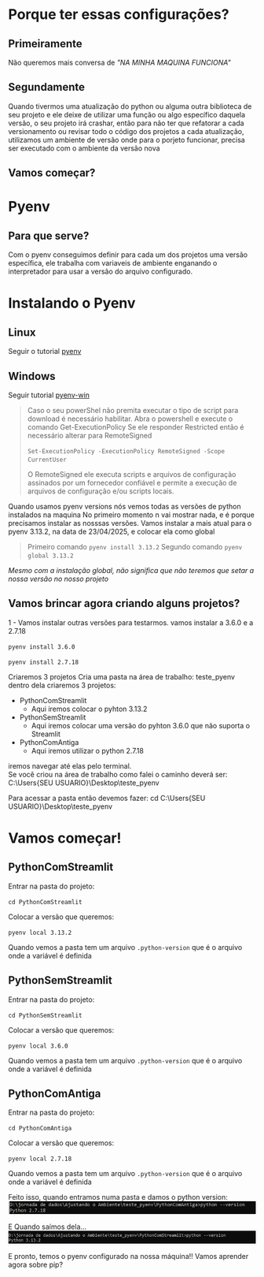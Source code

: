 # Porque ter essas configurações? 
## Primeiramente 
Não queremos mais conversa de *"NA MINHA MAQUINA FUNCIONA"* 

## Segundamente
Quando tivermos uma atualização do python ou alguma outra biblioteca de seu projeto e ele deixe de utilizar uma função ou algo específico daquela versão, o seu projeto irá crashar, então para não ter que refatorar a cada versionamento ou revisar todo o código dos projetos a cada atualização, utilizamos um ambiente de versão onde para o porjeto funcionar, precisa ser executado com o ambiente da versão nova 

## Vamos começar? 

# Pyenv
## Para que serve?
Com  o pyenv conseguimos definir para cada um dos projetos uma versão específica, ele trabalha com variaveis de ambiente enganando o interpretador para usar a versão do arquivo configurado.

# Instalando o Pyenv

## Linux
Seguir o tutorial [pyenv](https://github.com/pyenv/pyenv)
## Windows
Seguir tutorial [pyenv-win](https://github.com/pyenv-win/pyenv-win)

>Caso o seu powerShel não premita executar o tipo de script para download é necessário habilitar. 
>Abra o powershell e execute o comando Get-ExecutionPolicy
>Se  ele responder Restricted então é necessário alterar para RemoteSigned
>
>`Set-ExecutionPolicy -ExecutionPolicy RemoteSigned -Scope CurrentUser`
>
>O RemoteSigned ele executa scripts e arquivos de configuração assinados por um fornecedor confiável e permite a execução de arquivos de configuração e/ou scripts locais.


Quando usamos pyenv versions nós vemos todas as versões de python instalados na maquina
No primeiro momento n vai mostrar nada, e é porque precisamos instalar as nosssas versões.
Vamos instalar a mais atual para o pyenv 3.13.2, na data de 23/04/2025, e colocar ela como global
>Primeiro comando
>`pyenv install 3.13.2`
>Segundo comando
>`pyenv global 3.13.2`

*Mesmo com a instalação global, não significa que não teremos que setar a nossa versão no nosso projeto*

## Vamos brincar agora criando alguns projetos? 
1 - Vamos instalar outras versões para testarmos. vamos instalar a 3.6.0 e a 2.7.18

`pyenv install 3.6.0`

`pyenv install 2.7.18`

Criaremos 3 projetos 
Cria uma pasta na área de trabalho: teste_pyenv
dentro dela criaremos 3 projetos:
- PythonComStreamlit
    - Aqui iremos colocar o pyhton 3.13.2
- PythonSemStreamlit
    - Aqui iremos colocar uma versão do pyhton 3.6.0 que não suporta o Streamlit 
- PythonComAntiga
    -  Aqui iremos utilizar o python 2.7.18

iremos navegar até elas pelo terminal.  
Se você criou na área de trabalho como falei o caminho deverá ser:
C:\Users\{SEU USUARIO}\Desktop\teste_pyenv

Para acessar a pasta então devemos fazer: 
cd C:\Users\{SEU USUARIO}\Desktop\teste_pyenv

# Vamos começar!
## PythonComStreamlit
Entrar na pasta do projeto: 

`cd PythonComStreamlit`

Colocar a versão que queremos:

`pyenv local 3.13.2`

Quando vemos a pasta tem um arquivo ``.python-version`` que é o arquivo onde a variável é definida

## PythonSemStreamlit
Entrar na pasta do projeto: 

`cd PythonSemStreamlit`

Colocar a versão que queremos:

`pyenv local 3.6.0`

Quando vemos a pasta tem um arquivo ``.python-version`` que é o arquivo onde a variável é definida

## PythonComAntiga
Entrar na pasta do projeto: 

`cd PythonComAntiga`

Colocar a versão que queremos:

`pyenv local 2.7.18`

Quando vemos a pasta tem um arquivo ``.python-version`` que é o arquivo onde a variável é definida

Feito isso, quando entramos numa pasta e damos o python version:
![2.7.18](2.7.18.png)

E Quando saímos dela... 
![3.13.2](3.13.2.png)

E pronto, temos o pyenv configurado na nossa máquina!! 
Vamos aprender agora sobre pip?